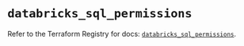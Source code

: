# `databricks_sql_permissions`

Refer to the Terraform Registry for docs: [`databricks_sql_permissions`](https://registry.terraform.io/providers/databricks/databricks/1.53.0/docs/resources/sql_permissions).
